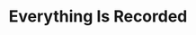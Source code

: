 ---
title: "Everything Is Recorded"
summary: ""
image: "everything-is-recorded.jpg"
apple_music_artist_url: "https://music.apple.com/gb/artist/everything-is-recorded/1229251135"
---